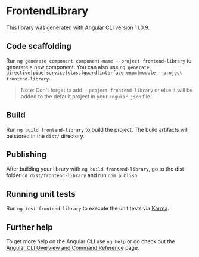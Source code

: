 # FrontendLibrary

This library was generated with [Angular CLI](https://github.com/angular/angular-cli) version 11.0.9.

## Code scaffolding

Run `ng generate component component-name --project frontend-library` to generate a new component. You can also use `ng generate directive|pipe|service|class|guard|interface|enum|module --project frontend-library`.
> Note: Don't forget to add `--project frontend-library` or else it will be added to the default project in your `angular.json` file. 

## Build

Run `ng build frontend-library` to build the project. The build artifacts will be stored in the `dist/` directory.

## Publishing

After building your library with `ng build frontend-library`, go to the dist folder `cd dist/frontend-library` and run `npm publish`.

## Running unit tests

Run `ng test frontend-library` to execute the unit tests via [Karma](https://karma-runner.github.io).

## Further help

To get more help on the Angular CLI use `ng help` or go check out the [Angular CLI Overview and Command Reference](https://angular.io/cli) page.

